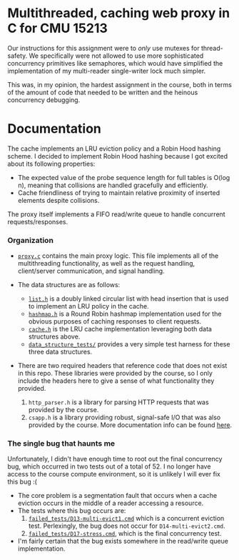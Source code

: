 # Multithreaded, caching web proxy in C for CMU 15213

Our instructions for this assignment were to _only_ use mutexes for thread-safety.
We specifically were not allowed to use more sophisticated concurrency primitives like semaphores, which would have simplified the implementation of my multi-reader single-writer lock much simpler.

This was, in my opinion, the hardest assignment in the course, both in terms of the amount of code that needed to be written and the heinous concurrency debugging.

# Documentation

The cache implements an LRU eviction policy and a Robin Hood hashing scheme. 
I decided to implement Robin Hood hashing because I got excited about its following properties:
- The expected value of the probe sequence length for full tables is O(log n), meaning that collisions are handled gracefully and efficiently.
- Cache friendliness of trying to maintain relative proximity of inserted elements despite collisions.

The proxy itself implements a FIFO read/write queue to handle concurrent requests/responses.

### **Organization**
- [`proxy.c`](./proxy.c) contains the main proxy logic.
This file implements all of the multithreading functionality, as well as the request handling, client/server communication, and signal handling.

- The data structures are as follows:
    - [`list.h`](./list.h) is a doubly linked circular list with head insertion that is used to implement an LRU policy in the cache.
    - [`hashmap.h`](./hashmap.h) is a Round Robin hashmap implementation used for the obvious purposes of caching responses to client requests.
    - [`cache.h`](./cache.h) is the LRU cache implementation leveraging both data structures above.
    - [`data_structure_tests/`](./data_structure_tests) provides a very simple test harness for these three data structures.

- There are two required headers that reference code that does not exist in this repo.
These libraries were provided by the course, so I only include the headers here to give a sense of what functionality they provided.
    1. `http_parser.h` is a library for parsing HTTP requests that was provided by the course.
    2. `csapp.h` is a library providing robust, signal-safe I/O that was also provided by the course. More documentation info can be found [here](http://csapp.cs.cmu.edu/2e/ch10-preview.pdf).

### **The single bug that haunts me**
Unfortunately, I didn't have enough time to root out the final concurrency bug, which occurred in two tests out of a total of 52. 
I no longer have access to the course compute environment, so it is unlikely I will ever fix this bug :(

- The core problem is a segmentation fault that occurs when a cache eviction occurs in the middle of a reader accessing a resource.
- The tests where this bug occurs are:
    1. [`failed_tests/D13-multi-evict1.cmd`](./failed_tests/D13-multi-evict1.cmd) which is a concurrent eviction test. Perlexingly, the bug does not occur for `D14-multi-evict2.cmd`.
    2. [`failed_tests/D17-stress.cmd`](./failed_tests/D17-stress.cmd), which is the final concurrency test.
- I'm fairly certain that the bug exists somewhere in the read/write queue implementation.

